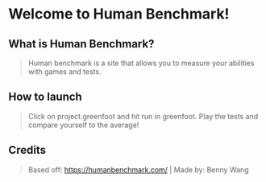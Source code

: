 # Welcome to Human Benchmark!

## What is Human Benchmark?
> Human benchmark is a site that allows you to measure your abilities with games and tests.

## How to launch
> Click on project.greenfoot and hit run in greenfoot. Play the tests and compare yourself to the average!

## Credits
> Based off: https://humanbenchmark.com/ | Made by: Benny Wang